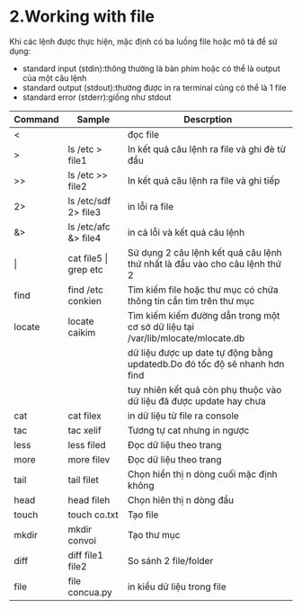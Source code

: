 # 2.Working with file 
Khi các lệnh được thực hiện, mặc định có ba luồng file hoặc mô tả để sử dụng:
* standard input (stdin):thông thường là bàn phím hoặc có thể là output của một câu lệnh
* standard output (stdout):thường được in ra terminal cũng có thể là 1 file
* standard error (stderr):giống như stdout

| Command |Sample|Descrption |
|---------|------|-----------|
|<||	đọc file |
|>|ls /etc > file1|In kết quả câu lệnh ra file và ghi đè từ đầu|
|>>|ls /etc >> file2|In kết quả câu lệnh ra file và ghi tiếp|
|2>|ls /etc/sdf 2> file3|in lỗi ra file|
|&>|ls /etc/afc &> file4| in cả lỗi và kết quả câu lệnh|
| \| | cat file5 \| grep etc|Sử dụng 2 câu lệnh kết quả câu lệnh thứ nhất là đầu vào cho câu lệnh thứ 2|
|find|find /etc conkien	|Tìm kiếm file hoặc thư mục có chứa thông tin cần tìm trên thư mục|
|locate|locate caikim|Tìm kiếm kiếm đường dẫn trong một cơ sở dữ liệu tại /var/lib/mlocate/mlocate.db |
|||dữ liệu được up date tự động bằng updatedb.Do đó tốc độ sẽ nhanh hơn find |
|||tuy nhiên kết quả còn phụ thuộc vào dữ liệu đã được update hay chưa|
|cat|cat filex|in dữ liệu từ file ra console| 
|tac|tac xelif|Tương tự cat nhưng in ngược|
|less|less filed|Đọc dữ liệu theo trang|
|more|more filev|Đọc dữ liệu theo trang|
|tail|tail	filet|Chọn hiển thị n dòng cuối mặc định không |
|head|head fileh|Chọn hiên thị n dòng đầu|
|touch|touch co.txt|Tạo file|
|mkdir|mkdir convoi|	Tạo thư mục|
|diff	|diff file1 file2|So sánh 2 file/folder|
|file	|file concua.py|in kiểu dữ liệu trong file|
